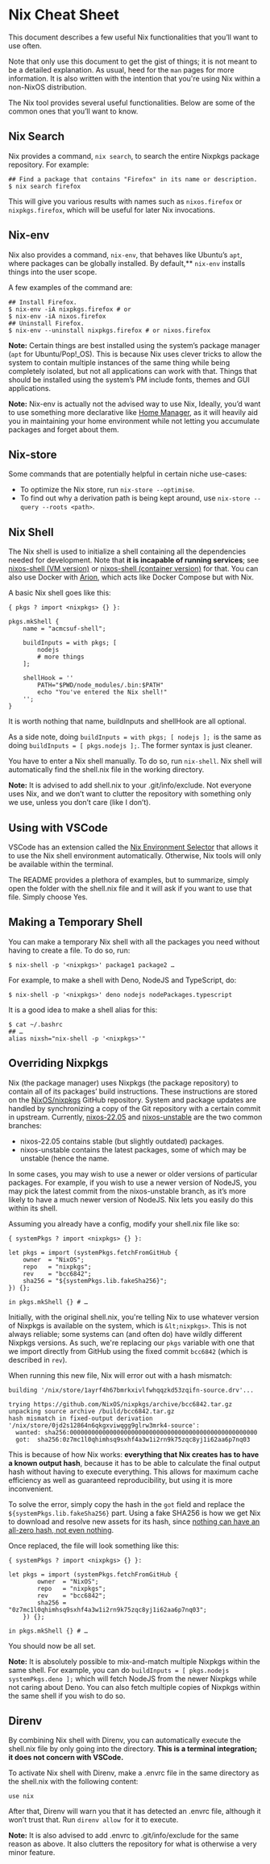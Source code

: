 # Nix Cheat Sheet

This document describes a few useful Nix functionalities that you’ll want to use
often.

Note that only use this document to get the gist of things; it is not meant to
be a detailed explanation. As usual, heed for the `man` pages for more
information. It is also written with the intention that you're using Nix within
a non-NixOS distribution.

The Nix tool provides several useful functionalities. Below are some of the common ones that you’ll want to know.


## Nix Search

Nix provides a command, `nix search`, to search the entire Nixpkgs package repository. For example:


```
## Find a package that contains "Firefox" in its name or description.
$ nix search firefox
```


This will give you various results with names such as `nixos.firefox` or `nixpkgs.firefox`, which will be useful for later Nix invocations.


## Nix-env

Nix also provides a command, `nix-env`, that behaves like Ubuntu’s `apt`, where packages can be globally installed. By default,** <code>nix-env</code> installs things into the user scope</strong>.

A few examples of the command are:


```
## Install Firefox.
$ nix-env -iA nixpkgs.firefox # or
$ nix-env -iA nixos.firefox
## Uninstall Firefox.
$ nix-env --uninstall nixpkgs.firefox # or nixos.firefox
```


**Note:** Certain things are best installed using the system’s package manager (`apt` for Ubuntu/Pop!_OS). This is because Nix uses clever tricks to allow the system to contain multiple instances of the same thing while being completely isolated, but not all applications can work with that. Things that should be installed using the system’s PM include fonts, themes and GUI applications.

**Note:** Nix-env is actually not the advised way to use Nix, Ideally, you’d want to use something more declarative like [Home Manager](https://github.com/nix-community/home-manager), as it will heavily aid you in maintaining your home environment while not letting you accumulate packages and forget about them.


## Nix-store

Some commands that are potentially helpful in certain niche use-cases:

- To optimize the Nix store, run `nix-store --optimise`.
- To find out why a derivation path is being kept around, use `nix-store --query --roots <path>`.

## Nix Shell

The Nix shell is used to initialize a shell containing all the dependencies needed for development. Note that **it is incapable of running services**; see [nixos-shell (VM version)](https://github.com/Mic92/nixos-shell) or [nixos-shell (container version)](https://github.com/chrisfarms/nixos-shell) for that. You can also use Docker with [Arion](https://docs.hercules-ci.com/arion/), which acts like Docker Compose but with Nix.

A basic Nix shell goes like this:


```
{ pkgs ? import <nixpkgs> {} }:

pkgs.mkShell {
	name = "acmcsuf-shell";

	buildInputs = with pkgs; [
		nodejs
		# more things	
	];

	shellHook = ''
		PATH="$PWD/node_modules/.bin:$PATH"
		echo "You've entered the Nix shell!"
	'';
}
```


It is worth nothing that name, buildInputs and shellHook are all optional.

As a side note, doing `buildInputs = with pkgs; [ nodejs ]; `is the same as doing `buildInputs = [ pkgs.nodejs ];`. The former syntax is just cleaner.

You have to enter a Nix shell manually. To do so, run `nix-shell`. Nix shell will automatically find the shell.nix file in the working directory.

**Note:** It is advised to add shell.nix to your .git/info/exclude. Not everyone uses Nix, and we don’t want to clutter the repository with something only we use, unless you don’t care (like I don’t).


## Using with VSCode

VSCode has an extension called the [Nix Environment Selector](https://marketplace.visualstudio.com/items?itemName=arrterian.nix-env-selector) that allows it to use the Nix shell environment automatically. Otherwise, Nix tools will only be available within the terminal.

The README provides a plethora of examples, but to summarize, simply open the folder with the shell.nix file and it will ask if you want to use that file. Simply choose Yes.


## Making a Temporary Shell

You can make a temporary Nix shell with all the packages you need without having to create a file. To do so, run:


```
$ nix-shell -p '<nixpkgs>' package1 package2 …
```


For example, to make a shell with Deno, NodeJS and TypeScript, do:


```
$ nix-shell -p '<nixpkgs>' deno nodejs nodePackages.typescript
```


It is a good idea to make a shell alias for this:


```
$ cat ~/.bashrc
## …
alias nixsh="nix-shell -p '<nixpkgs>'"
```



## Overriding Nixpkgs

Nix (the package manager) uses Nixpkgs (the package repository) to contain all of its packages’ build instructions. These instructions are stored on the [NixOS/nixpkgs](https://github.com/NixOS/nixpkgs) GitHub repository. System and package updates are handled by synchronizing a copy of the Git repository with a certain commit in upstream. Currently, [nixos-22.05](https://github.com/nixos/nixpkgs/tree/nixos-22.05) and [nixos-unstable](https://github.com/nixos/nixpkgs/tree/nixos-unstable) are the two common branches:



* nixos-22.05 contains stable (but slightly outdated) packages.
* nixos-unstable contains the latest packages, some of which may be unstable (hence the name.

In some cases, you may wish to use a newer or older versions of particular packages. For example, if you wish to use a newer version of NodeJS, you may pick the latest commit from the nixos-unstable branch, as it’s more likely to have a much newer version of NodeJS. Nix lets you easily do this within its shell.

Assuming you already have a config, modify your shell.nix file like so:


```
{ systemPkgs ? import <nixpkgs> {} }:

let pkgs = import (systemPkgs.fetchFromGitHub {
	owner  = "NixOS";
	repo   = "nixpkgs";
	rev    = "bcc6842";
	sha256 = "${systemPkgs.lib.fakeSha256}";
}) {};

in pkgs.mkShell {} # …
```


Initially, with the original shell.nix, you're telling Nix to use whatever version of Nixpkgs is available on the system, which is `&lt;nixpkgs>`. This is not always reliable; some systems can (and often do) have wildly different Nixpkgs versions. As such, we're replacing our `pkgs` variable with one that we import directly from GitHub using the fixed commit `bcc6842` (which is described in `rev`).

When running this new file, Nix will error out with a hash mismatch:


```
building '/nix/store/1ayrf4h67bmrkxivlfwhqqzkd53zqifn-source.drv'...

trying https://github.com/NixOS/nixpkgs/archive/bcc6842.tar.gz
unpacking source archive /build/bcc6842.tar.gz
hash mismatch in fixed-output derivation '/nix/store/0jd2s12864n6qkgxviwqgg9glrw3mrk4-source':
  wanted: sha256:0000000000000000000000000000000000000000000000000000
  got:	sha256:0z7mc1l0qhimhsq9sxhf4a3w1i2rn9k75zqc8yj1i62aa6p7nq03
```


This is because of how Nix works: **everything that Nix creates has to have a known output hash**, because it has to be able to calculate the final output hash without having to execute everything. This allows for maximum cache efficiency as well as guaranteed reproducibility, but using it is more inconvenient.

To solve the error, simply copy the hash in the `got` field and replace the `${systemPkgs.lib.fakeSha256}` part. Using a fake SHA256 is how we get Nix to download and resolve new assets for its hash, since [nothing can have an all-zero hash, not even nothing](https://twitter.com/theregister/status/727596439484825600?lang=en).

Once replaced, the file will look something like this:


```
{ systemPkgs ? import <nixpkgs> {} }:

let pkgs = import (systemPkgs.fetchFromGitHub {
		owner  = "NixOS";
		repo   = "nixpkgs";
		rev    = "bcc6842";
		sha256 = "0z7mc1l0qhimhsq9sxhf4a3w1i2rn9k75zqc8yj1i62aa6p7nq03";
	}) {};

in pkgs.mkShell {} # …
```


You should now be all set.

**Note:** It is absolutely possible to mix-and-match multiple Nixpkgs within the same shell. For example, you can do `buildInputs = [ pkgs.nodejs systemPkgs.deno ];` which will fetch NodeJS from the newer Nixpkgs while not caring about Deno. You can also fetch multiple copies of Nixpkgs within the same shell if you wish to do so.


## Direnv

By combining Nix shell with Direnv, you can automatically execute the shell.nix file by only going into the directory. **This is a terminal integration; it does not concern with VSCode.**

To activate Nix shell with Direnv, make a .envrc file in the same directory as the shell.nix with the following content:


```
use nix
```


After that, Direnv will warn you that it has detected an .envrc file, although it won’t trust that. Run `direnv allow `for it to execute.

**Note:** It is also advised to add .envrc to .git/info/exclude for the same reason as above. It also clutters the repository for what is otherwise a very minor feature.
